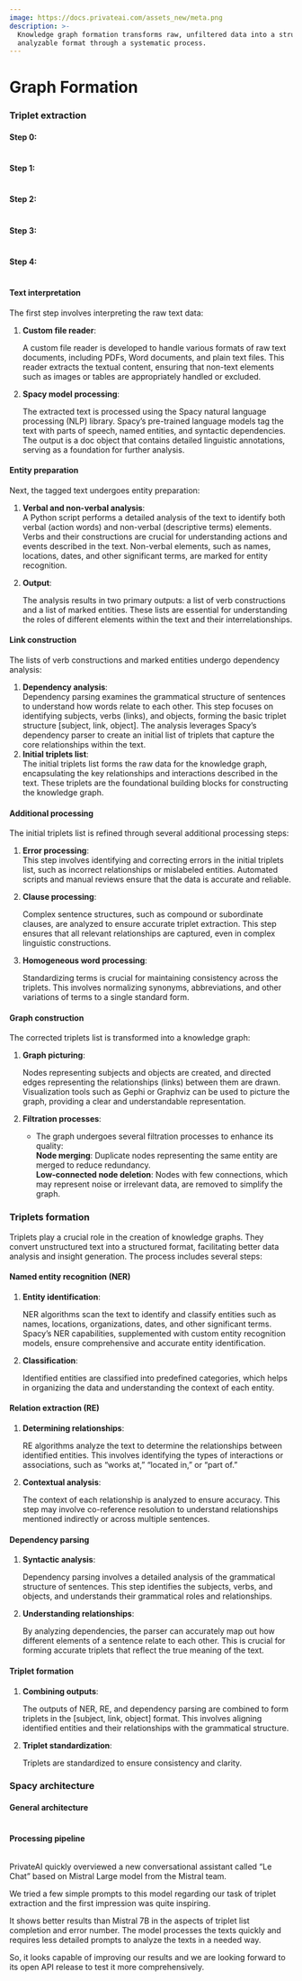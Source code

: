 ```yaml
---
image: https://docs.privateai.com/assets_new/meta.png
description: >-
  Knowledge graph formation transforms raw, unfiltered data into a structured,
  analyzable format through a systematic process.
---
```


# Graph Formation

### Triplet extraction

#### Step 0:

<!-- <figure> -->

<img src="/assets_new/GRAPHS/Graph_Formation/0.jpeg" alt="" />

<!-- <figcaption></figcaption></figure> -->

#### Step 1:

<!-- <figure> -->

<img src="/assets_new/GRAPHS/Graph_Formation/1.jpeg" alt="" />

<!-- <figcaption></figcaption></figure> -->

#### Step 2:

<!-- <figure> -->

<img src="/assets_new/GRAPHS/Graph_Formation/2.jpeg" alt="" />

<!-- <figcaption></figcaption></figure> -->

#### Step 3:

<!-- <figure> -->

<img src="/assets_new/GRAPHS/Graph_Formation/3.jpeg" alt="" />

<!-- <figcaption></figcaption></figure> -->

#### Step 4:

<!-- <figure> -->

<img src="/assets_new/GRAPHS/Graph_Formation/4.jpeg" alt="" />

<!-- <figcaption></figcaption></figure> -->

#### Text interpretation

The first step involves interpreting the raw text data:

1.  **Custom file reader**:

    A custom file reader is developed to handle various formats of raw text documents, including PDFs, Word documents, and plain text files. This reader extracts the textual content, ensuring that non-text elements such as images or tables are appropriately handled or excluded.

2.  **Spacy model processing**:

    The extracted text is processed using the Spacy natural language processing (NLP) library. Spacy’s pre-trained language models tag the text with parts of speech, named entities, and syntactic dependencies. The output is a doc object that contains detailed linguistic annotations, serving as a foundation for further analysis.

#### Entity preparation

Next, the tagged text undergoes entity preparation:

1. **Verbal and non-verbal analysis**:\
   A Python script performs a detailed analysis of the text to identify both verbal (action words) and non-verbal (descriptive terms) elements. Verbs and their constructions are crucial for understanding actions and events described in the text. Non-verbal elements, such as names, locations, dates, and other significant terms, are marked for entity recognition.
2. **Output**:

   The analysis results in two primary outputs: a list of verb constructions and a list of marked entities. These lists are essential for understanding the roles of different elements within the text and their interrelationships.

#### Link construction

The lists of verb constructions and marked entities undergo dependency analysis:

1. **Dependency analysis**: \
   Dependency parsing examines the grammatical structure of sentences to understand how words relate to each other. This step focuses on identifying subjects, verbs (links), and objects, forming the basic triplet structure \[subject, link, object]. The analysis leverages Spacy’s dependency parser to create an initial list of triplets that capture the core relationships within the text.
2. **Initial triplets list**:\
   The initial triplets list forms the raw data for the knowledge graph, encapsulating the key relationships and interactions described in the text. These triplets are the foundational building blocks for constructing the knowledge graph.

#### Additional processing

The initial triplets list is refined through several additional processing steps:

1. **Error processing**:\
   This step involves identifying and correcting errors in the initial triplets list, such as incorrect relationships or mislabeled entities. Automated scripts and manual reviews ensure that the data is accurate and reliable.
2. **Clause processing**:

   Complex sentence structures, such as compound or subordinate clauses, are analyzed to ensure accurate triplet extraction. This step ensures that all relevant relationships are captured, even in complex linguistic constructions.

3. **Homogeneous word processing**:

   Standardizing terms is crucial for maintaining consistency across the triplets. This involves normalizing synonyms, abbreviations, and other variations of terms to a single standard form.

#### Graph construction

The corrected triplets list is transformed into a knowledge graph:

1.  **Graph picturing**:

    Nodes representing subjects and objects are created, and directed edges representing the relationships (links) between them are drawn. Visualization tools such as Gephi or Graphviz can be used to picture the graph, providing a clear and understandable representation.

2.  **Filtration processes**:
    - The graph undergoes several filtration processes to enhance its quality:\
      **Node merging**: Duplicate nodes representing the same entity are merged to reduce redundancy.\
      **Low-connected node deletion**: Nodes with few connections, which may represent noise or irrelevant data, are removed to simplify the graph.

### Triplets formation

Triplets play a crucial role in the creation of knowledge graphs. They convert unstructured text into a structured format, facilitating better data analysis and insight generation. The process includes several steps:

#### Named entity recognition (NER)

1.  **Entity identification**:

    NER algorithms scan the text to identify and classify entities such as names, locations, organizations, dates, and other significant terms. Spacy’s NER capabilities, supplemented with custom entity recognition models, ensure comprehensive and accurate entity identification.

2.  **Classification**:

    Identified entities are classified into predefined categories, which helps in organizing the data and understanding the context of each entity.

#### Relation extraction (RE)

1.  **Determining relationships**:

    RE algorithms analyze the text to determine the relationships between identified entities. This involves identifying the types of interactions or associations, such as “works at,” “located in,” or “part of.”

2.  **Contextual analysis**:

    The context of each relationship is analyzed to ensure accuracy. This step may involve co-reference resolution to understand relationships mentioned indirectly or across multiple sentences.

#### Dependency parsing

1.  **Syntactic analysis**:

    Dependency parsing involves a detailed analysis of the grammatical structure of sentences. This step identifies the subjects, verbs, and objects, and understands their grammatical roles and relationships.

2.  **Understanding relationships**:

    By analyzing dependencies, the parser can accurately map out how different elements of a sentence relate to each other. This is crucial for forming accurate triplets that reflect the true meaning of the text.

#### Triplet formation

1.  **Combining outputs**:

    The outputs of NER, RE, and dependency parsing are combined to form triplets in the \[subject, link, object] format. This involves aligning identified entities and their relationships with the grammatical structure.

2.  **Triplet standardization**:

    Triplets are standardized to ensure consistency and clarity.

### Spacy architecture

#### General architecture

<!-- <figure> -->

<img src="/assets_new/GRAPHS/Graph_Formation/5.png" alt="" />

<!-- <figcaption></figcaption></figure> -->

#### Processing pipeline

<!-- <figure> -->

<img src="/assets_new/GRAPHS/Graph_Formation/6.png" alt="" />

<!-- <figcaption></figcaption></figure> -->

PrivateAI quickly overviewed a new conversational assistant called “Le Chat” based on Mistral Large model from the Mistral team.

We tried a few simple prompts to this model regarding our task of triplet extraction and the first impression was quite inspiring.

It shows better results than Mistral 7B in the aspects of triplet list completion and error number. The model processes the texts quickly and requires less detailed prompts to analyze the texts in a needed way.

So, it looks capable of improving our results and we are looking forward to its open API release to test it more comprehensively.
